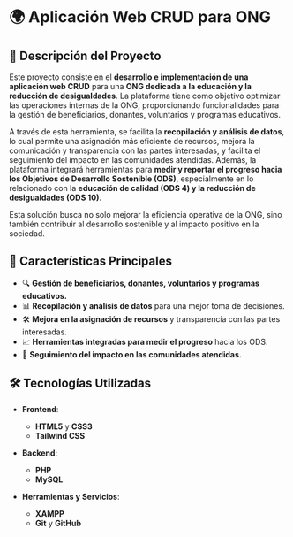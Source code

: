 # 🌍 Aplicación Web CRUD para ONG

## 📜 Descripción del Proyecto

Este proyecto consiste en el **desarrollo e implementación de una aplicación web CRUD** para una **ONG dedicada a la educación y la reducción de desigualdades**. La plataforma tiene como objetivo optimizar las operaciones internas de la ONG, proporcionando funcionalidades para la gestión de beneficiarios, donantes, voluntarios y programas educativos.

A través de esta herramienta, se facilita la **recopilación y análisis de datos**, lo cual permite una asignación más eficiente de recursos, mejora la comunicación y transparencia con las partes interesadas, y facilita el seguimiento del impacto en las comunidades atendidas. Además, la plataforma integrará herramientas para **medir y reportar el progreso hacia los Objetivos de Desarrollo Sostenible (ODS)**, especialmente en lo relacionado con la **educación de calidad (ODS 4) y la reducción de desigualdades (ODS 10)**.

Esta solución busca no solo mejorar la eficiencia operativa de la ONG, sino también contribuir al desarrollo sostenible y al impacto positivo en la sociedad.

## 🚀 Características Principales

- 🔍 **Gestión de beneficiarios, donantes, voluntarios y programas educativos.**
- 📊 **Recopilación y análisis de datos** para una mejor toma de decisiones.
- 🛠️ **Mejora en la asignación de recursos** y transparencia con las partes interesadas.
- 📈 **Herramientas integradas para medir el progreso** hacia los ODS.
- 📍 **Seguimiento del impacto en las comunidades atendidas.**

## 🛠️ Tecnologías Utilizadas

- **Frontend**: 
  - **HTML5** y **CSS3** 
  - **Tailwind CSS**
  
- **Backend**:
  - **PHP**
  - **MySQL** 

- **Herramientas y Servicios**:
  - **XAMPP**
  - **Git** y **GitHub**